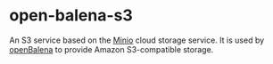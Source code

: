 open-balena-s3
==============

An S3 service based on the [Minio] cloud storage service. It is used by [openBalena] to provide Amazon S3-compatible storage.

[Minio]: https://minio.io
[openBalena]: https://balena.io/open
